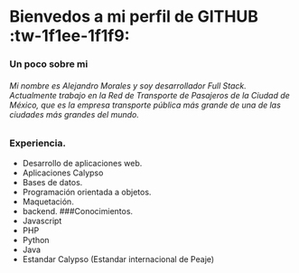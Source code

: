 # Bienvedos a mi perfil de GITHUB   :tw-1f1ee-1f1f9:

### Un poco sobre mi
###### Mi nombre es Alejandro Morales y soy desarrollador Full Stack. Actualmente trabajo en la Red de Transporte de Pasajeros de la Ciudad de México, que es la empresa transporte pública más grande de una de las ciudades más grandes del mundo.
### Experiencia.
- Desarrollo de aplicaciones web.
- Aplicaciones Calypso
- Bases de datos.
- Programación orientada a objetos.
- Maquetación.
- backend.
###Conocimientos.
- Javascript
- PHP
- Python
- Java
- Estandar Calypso (Estandar internacional de Peaje)
